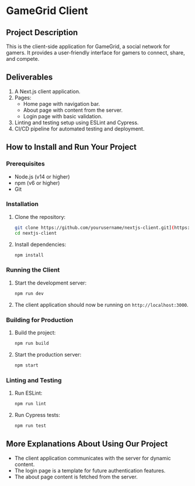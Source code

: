 # GameGrid Client

## Project Description
This is the client-side application for GameGrid, a social network for gamers. It provides a user-friendly interface for gamers to connect, share, and compete.

## Deliverables
1. A Next.js client application.
2. Pages:
    - Home page with navigation bar.
    - About page with content from the server.
    - Login page with basic validation.
3. Linting and testing setup using ESLint and Cypress.
4. CI/CD pipeline for automated testing and deployment.

## How to Install and Run Your Project

### Prerequisites
- Node.js (v14 or higher)
- npm (v6 or higher)
- Git

### Installation
1. Clone the repository:
    ```sh
    git clone https://github.com/yourusername/nextjs-client.git](https://github.com/GameGrid-Team/gamegrid-client
    cd nextjs-client
    ```

2. Install dependencies:
    ```sh
    npm install
    ```

### Running the Client
1. Start the development server:
    ```sh
    npm run dev
    ```

2. The client application should now be running on `http://localhost:3000`.

### Building for Production
1. Build the project:
    ```sh
    npm run build
    ```

2. Start the production server:
    ```sh
    npm start
    ```

### Linting and Testing
1. Run ESLint:
    ```sh
    npm run lint
    ```

2. Run Cypress tests:
    ```sh
    npm run test
    ```

## More Explanations About Using Our Project
- The client application communicates with the server for dynamic content.
- The login page is a template for future authentication features.
- The about page content is fetched from the server.

